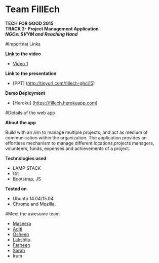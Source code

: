 # Team FillEch

**TECH FOR GOOD 2015**  
**TRACK 2- Project Management Application**  
***NGOs: SVYM and Reaching Hand***  

#Importnat Links

**Link to the video**
- [Video 1](http://tinyurl.com/Fillech-video1)

**Link to the presentation**

- [PPT] (http://tinyurl.com/fillech-ghci15)

**Demo Deployment**

- [Heroku] (https://fillech.herokuapp.com)


#Details of the web app

**About the app**

Build with an aim to manage multiple projects, and act as medium of communication within the organization.
The application provides an effortless mechanism to manage different locations,projects managers, volunteers, funds, expenses and achievements of a project.

**Technologies used**
* LAMP STACK
* Git
* Bootstrap, JS

**Tested on**
* Ubuntu 14.04/15.04
* Chrome and Mozilla.

#Meet the awesome team
- [Maseera]( https://github.com/maseeraali)
- [Aditi](https://github.com/aditi5)
- [Osheen](https://github.com/Osheen27)
- [Lakshita](https://github.com/lakshita-bhatia)
- [Farheen](https://github.com/Farheen2302)
- [Sarah](https://github.com/sara-02)
- Irum

